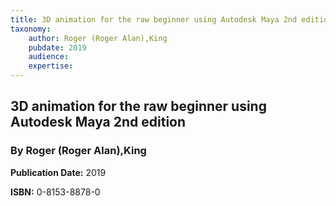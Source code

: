 ```yaml
---
title: 3D animation for the raw beginner using Autodesk Maya 2nd edition
taxonomy:
	author: Roger (Roger Alan),King
	pubdate: 2019
	audience: 
	expertise: 
---
```

## 3D animation for the raw beginner using Autodesk Maya 2nd edition
### By Roger (Roger Alan),King

**Publication Date:** 2019

**ISBN:** 0-8153-8878-0